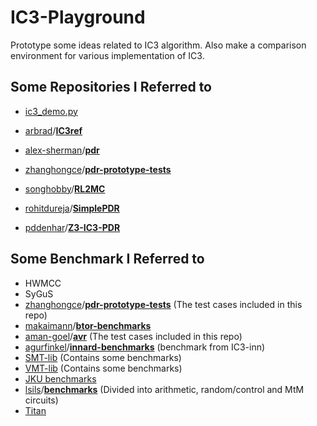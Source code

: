 # IC3-Playground
Prototype some ideas related to  IC3 algorithm. Also make a comparison environment for various implementation of IC3.

## Some Repositories I Referred to

- [ic3_demo.py](https://www.zhihu.com/question/59299573/answer/163801149)

- [arbrad](https://github.com/arbrad)/**[IC3ref](https://github.com/arbrad/IC3ref)**

- [alex-sherman](https://github.com/alex-sherman)/**[pdr](https://github.com/alex-sherman/pdr)**

- [zhanghongce](https://github.com/zhanghongce)/**[pdr-prototype-tests](https://github.com/zhanghongce/pdr-prototype-tests)**

- [songhobby](https://github.com/songhobby)/**[RL2MC](https://github.com/songhobby/RL2MC)**

- [rohitdureja](https://github.com/rohitdureja)/**[SimplePDR](https://github.com/rohitdureja/SimplePDR)**

- [pddenhar](https://github.com/pddenhar)/**[Z3-IC3-PDR](https://github.com/pddenhar/Z3-IC3-PDR)**

## Some Benchmark I Referred to

* HWMCC
* SyGuS
* [zhanghongce](https://github.com/zhanghongce)/**[pdr-prototype-tests](https://github.com/zhanghongce/pdr-prototype-tests)** (The test cases included in this repo)
* [makaimann](https://github.com/makaimann)/**[btor-benchmarks](https://github.com/makaimann/btor-benchmarks)**
* [aman-goel](https://github.com/aman-goel)/**[avr](https://github.com/aman-goel/avr)** (The test cases included in this repo)
* [agurfinkel](https://github.com/agurfinkel)/**[innard-benchmarks](https://github.com/agurfinkel/innard-benchmarks)** (benchmark from IC3-inn)
* [SMT-lib](https://smtlib.cs.uiowa.edu/index.shtml) (Contains some benchmarks)
* [VMT-lib](https://vmt-lib.fbk.eu/) (Contains some benchmarks)
* [JKU benchmarks](http://fmv.jku.at/software/index.html#benchmarks)
* [lsils](https://github.com/lsils)/**[benchmarks](https://github.com/lsils/benchmarks)**  (Divided into arithmetic, random/control and MtM circuits)
* [Titan](https://www.eecg.utoronto.ca/~kmurray/titan.html)

